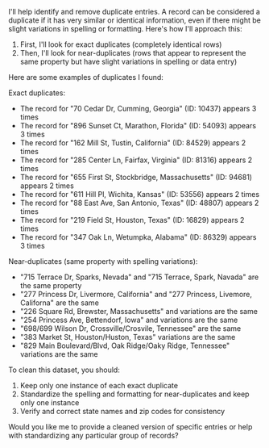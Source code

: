 I'll help identify and remove duplicate entries. A record can be considered a duplicate if it has very similar or identical information, even if there might be slight variations in spelling or formatting. Here's how I'll approach this:

1. First, I'll look for exact duplicates (completely identical rows)
2. Then, I'll look for near-duplicates (rows that appear to represent the same property but have slight variations in spelling or data entry)

Here are some examples of duplicates I found:

Exact duplicates:
- The record for "70 Cedar Dr, Cumming, Georgia" (ID: 10437) appears 3 times
- The record for "896 Sunset Ct, Marathon, Florida" (ID: 54093) appears 3 times
- The record for "162 Mill St, Tustin, California" (ID: 84529) appears 2 times
- The record for "285 Center Ln, Fairfax, Virginia" (ID: 81316) appears 2 times
- The record for "655 First St, Stockbridge, Massachusetts" (ID: 94681) appears 2 times
- The record for "611 Hill Pl, Wichita, Kansas" (ID: 53556) appears 2 times
- The record for "88 East Ave, San Antonio, Texas" (ID: 48807) appears 2 times
- The record for "219 Field St, Houston, Texas" (ID: 16829) appears 2 times
- The record for "347 Oak Ln, Wetumpka, Alabama" (ID: 86329) appears 3 times

Near-duplicates (same property with spelling variations):
- "715 Terrace Dr, Sparks, Nevada" and "715 Terrace, Spark, Navada" are the same property
- "277 Princess Dr, Livermore, California" and "277 Princess, Livemore, Californa" are the same
- "226 Square Rd, Brewster, Massachusetts" and variations are the same
- "254 Princess Ave, Bettendorf, Iowa" and variations are the same
- "698/699 Wilson Dr, Crossville/Crosvile, Tennessee" are the same
- "383 Market St, Houston/Huston, Texas" variations are the same
- "829 Main Boulevard/Blvd, Oak Ridge/Oaky Ridge, Tennessee" variations are the same

To clean this dataset, you should:
1. Keep only one instance of each exact duplicate
2. Standardize the spelling and formatting for near-duplicates and keep only one instance
3. Verify and correct state names and zip codes for consistency

Would you like me to provide a cleaned version of specific entries or help with standardizing any particular group of records?
